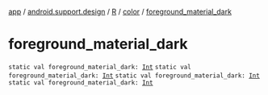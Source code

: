 [app](../../../index.md) / [android.support.design](../../index.md) / [R](../index.md) / [color](index.md) / [foreground_material_dark](.)

# foreground_material_dark

`static val foreground_material_dark: `[`Int`](https://kotlinlang.org/api/latest/jvm/stdlib/kotlin/-int/index.html)
`static val foreground_material_dark: `[`Int`](https://kotlinlang.org/api/latest/jvm/stdlib/kotlin/-int/index.html)
`static val foreground_material_dark: `[`Int`](https://kotlinlang.org/api/latest/jvm/stdlib/kotlin/-int/index.html)
`static val foreground_material_dark: `[`Int`](https://kotlinlang.org/api/latest/jvm/stdlib/kotlin/-int/index.html)